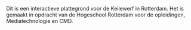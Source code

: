 Dit is een interactieve plattegrond voor de Keilewerf in Rotterdam.
Het is gemaakt in opdracht van de Hogeschool Rotterdam voor de opleidingen, Mediatechnologie en CMD.
